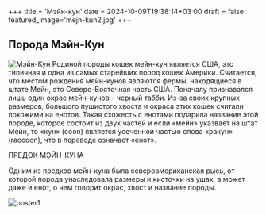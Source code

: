 +++
title = 'Мэйн-кун'
date = 2024-10-09T19:38:14+03:00
draft = false
featured_image='mejn-kun2.jpg'
+++
## Порода Мэйн-Кун

![Мэйн-Кун](https://zooqi.by/social/cache/image_attachment_gallery/attachment-image/375/3884_15453859757787.jpg?1644402262)
Родиной породы кошек мейн-кун является США, это типичная и одна из самых старейших пород кошек Америки. Считается, что местом рождения мейн-кунов являются фермы, находящиеся в штате Мейн, это Северо-Восточная часть США. Поначалу признавался лишь один окрас мейн-кунов – черный табби. Из-за своих крупных размеров, большого пушистого хвоста и окраса этих кошек считали похожими на енотов. Такая схожесть с енотами подарила название этой породе, которое состоит из двух частей и если «мейн» указвает на штат Мейн, то «кун» (сoon) является усеченной частью слова «ракун» (raccoon), что в переводе означает «енот».

ПРЕДОК МЭЙН-КУНА

Одним из предков мейн-куна была североамериканская рысь, от которой порода унаследовала размеры и кисточки на ушах, а может даже и енот, о чем говорит окрас, хвост и название породы.

![poster1](https://syavaFrmVU.github.io/webdev-hugo/historyMaijn.jpg)

